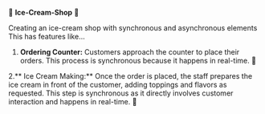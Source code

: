 🍧 **Ice-Cream-Shop** 🍦

Creating an ice-cream shop with synchronous and asynchronous elements
This has features like...
1. **Ordering Counter:** Customers approach the counter to place their orders. This process is synchronous because it happens in real-time.  🍨

2.** Ice Cream Making:** Once the order is placed, the staff prepares the ice cream in front of the customer, adding toppings and flavors as requested. This step is synchronous as it directly involves customer interaction and happens in real-time.  🍨
